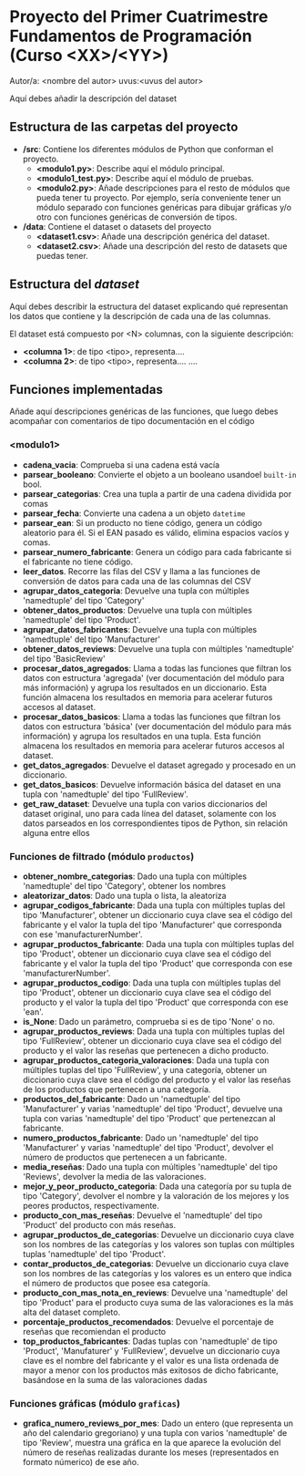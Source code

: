 # Proyecto del Primer Cuatrimestre Fundamentos de Programación (Curso  \<XX\>/\<YY\>)
Autor/a: \<nombre del autor\>   uvus:\<uvus del autor\>

Aquí debes añadir la descripción del dataset


## Estructura de las carpetas del proyecto

* **/src**: Contiene los diferentes módulos de Python que conforman el proyecto.
  * **\<modulo1.py\>**: Describe aquí el módulo principal.
  * **\<modulo1_test.py\>**: Describe aquí el módulo de pruebas.
  * **\<modulo2.py\>**: Añade descripciones para el resto de módulos que pueda tener tu proyecto. Por ejemplo, sería conveniente tener un módulo separado con funciones genéricas para dibujar gráficas y/o otro con funciones genéricas de conversión de tipos. 
* **/data**: Contiene el dataset o datasets del proyecto
    * **\<dataset1.csv\>**: Añade una descripción genérica del dataset.
    * **\<dataset2.csv\>**: Añade una descripción del resto de datasets que puedas tener.
    
## Estructura del *dataset*

Aquí debes describir la estructura del dataset explicando qué representan los datos que contiene y la descripción de cada una de las columnas.

El dataset está compuesto por \<N\> columnas, con la siguiente descripción:

* **\<columna 1>**: de tipo \<tipo\>, representa....
* **\<columna 2>**: de tipo \<tipo\>, representa....
....

## Funciones implementadas
Añade aquí descripciones genéricas de las funciones, que luego debes acompañar con comentarios de tipo documentación en el código 

### \<modulo1\>

* **cadena_vacia**: Comprueba si una cadena está vacía
* **parsear_booleano**: Convierte el objeto a un booleano usandoel ``built-in`` bool.
* **parsear_categorias**: Crea una tupla a partir de una cadena dividida por comas
* **parsear_fecha**: Convierte una cadena a un objeto ``datetime``
* **parsear_ean**: Si un producto no tiene código, genera un código aleatorio para él. Si el EAN pasado es válido, elimina espacios vacíos y comas.
* **parsear_numero_fabricante**: Genera un código para cada fabricante si el fabricante no tiene código.
* **leer_datos**. Recorre las filas del CSV y llama a las funciones de conversión de datos para cada una de las columnas del CSV
* **agrupar_datos_categoria**: Devuelve una tupla con múltiples 'namedtuple' del tipo 'Category'
* **obtener_datos_productos**: Devuelve una tupla con múltiples 'namedtuple' del tipo 'Product'.
* **agrupar_datos_fabricantes**: Devuelve una tupla con múltiples 'namedtuple' del tipo 'Manufacturer'
* **obtener_datos_reviews**: Devuelve una tupla con múltiples 'namedtuple' del tipo 'BasicReview'
* **procesar_datos_agregados**: Llama a todas las funciones que filtran los datos con estructura 'agregada' (ver documentación del módulo para más información) 
    y agrupa los resultados en un diccionario. Esta función almacena los resultados en memoria para acelerar futuros accesos al dataset.
* **procesar_datos_basicos**: Llama a todas las funciones que filtran los datos con estructura 'básica' (ver documentación del módulo para más información) 
    y agrupa los resultados en una tupla. Esta función almacena los resultados en memoria para acelerar futuros accesos al dataset.
* **get_datos_agregados**: Devuelve el dataset agregado y procesado en un diccionario.
* **get_datos_basicos**: Devuelve información básica del dataset en una tupla con 'namedtuple' del tipo 'FullReview'.
* **get_raw_dataset**:  Devuelve una tupla con varios diccionarios del dataset original, uno para cada línea del dataset, solamente con los datos parseados
    en los correspondientes tipos de Python, sin relación alguna entre ellos

### Funciones de filtrado (módulo ``productos``)

* **obtener_nombre_categorias**: Dado una tupla con múltiples 'namedtuple' del tipo 'Category', obtener los nombres
* **aleatorizar_datos**: Dado una tupla o lista, la aleatoriza
* **agrupar_codigos_fabricante**: Dada una tupla con múltiples tuplas del tipo 'Manufacturer', obtener un diccionario cuya clave sea el código del fabricante
    y el valor la tupla del tipo 'Manufacturer' que corresponda con ese 'manufacturerNumber'.
* **agrupar_productos_fabricante**: Dada una tupla con múltiples tuplas del tipo 'Product', obtener un diccionario cuya clave sea el código del fabricante
    y el valor la tupla del tipo 'Product' que corresponda con ese 'manufacturerNumber'.
* **agrupar_productos_codigo**: Dada una tupla con múltiples tuplas del tipo 'Product', obtener un diccionario cuya clave sea el código del producto
    y el valor la tupla del tipo 'Product' que corresponda con ese 'ean'.
* **is_None**: Dado un parámetro, comprueba si es de tipo 'None' o no.
* **agrupar_productos_reviews**: Dada una tupla con múltiples tuplas del tipo 'FullReview', obtener un diccionario cuya clave sea el código del producto
    y el valor las reseñas que pertenecen a dicho producto.
* **agrupar_productos_categoria_valoraciones**: Dada una tupla con múltiples tuplas del tipo 'FullReview', y una categoría,
    obtener un diccionario cuya clave sea el código del producto y el valor las reseñas
    de los productos que pertenecen a una categoría.
* **productos_del_fabricante**: Dado un 'namedtuple' del tipo 'Manufacturer' y varias 'namedtuple' del tipo 'Product',
    devuelve una tupla con varias 'namedtuple' del tipo 'Product' que pertenezcan al fabricante.
* **numero_productos_fabricante**: Dado un 'namedtuple' del tipo 'Manufacturer' y varias 'namedtuple' del tipo 'Product',
    devolver el número de productos que pertenecen a un fabricante.
* **media_reseñas**: Dado una tupla con múltiples 'namedtuple' del tipo 'Reviews',
    devolver la media de las valoraciones.
* **mejor_y_peor_producto_categoria**: Dada una categoría por su tupla de tipo 'Category', devolver el nombre y la valoración de los mejores y los peores productos, respectivamente.
* **producto_con_mas_reseñas**: Devuelve el 'namedtuple' del tipo 'Product' del producto con más reseñas.
* **agrupar_productos_de_categorias**: Devuelve un diccionario cuya clave son los nombres de las categorías y los valores son tuplas con múltiples tuplas 'namedtuple' del tipo 'Product'.
* **contar_productos_de_categorias**: Devuelve un diccionario cuya clave son los nombres de las categorías y los valores es un entero que indica el número
    de productos que posee esa categoría.
* **producto_con_mas_nota_en_reviews**: Devuelve una 'namedtuple' del tipo 'Product' para el producto cuya suma de las valoraciones es la más alta del
    dataset completo.
* **porcentaje_productos_recomendados**: Devuelve el porcentaje de reseñas que recomiendan el producto
* **top_productos_fabricantes**: Dadas tuplas con 'namedtuple' de tipo 'Product', 'Manufaturer' y 'FullReview', devuelve un diccionario
    cuya clave es el nombre del fabricante y el valor es una lista ordenada de mayor a menor con
    los productos más exitosos de dicho fabricante, basándose en la suma de las valoraciones dadas

### Funciones gráficas (módulo ``graficas``)

* **grafica_numero_reviews_por_mes**: Dado un entero (que representa un año del calendario gregoriano) y una tupla con varios 'namedtuple' de tipo 'Review',
    muestra una gráfica en la que aparece la evolución del número de reseñas realizadas durante los meses
    (representados en formato númerico) de ese año.
